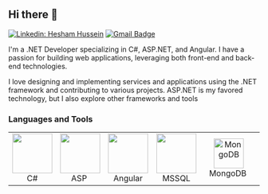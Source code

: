## Hi there 👋
[![Linkedin: Hesham Hussein](https://img.shields.io/badge/-HeshamHussein-blue?style=flat-square&logo=Linkedin&logoColor=white&link=https://www.linkedin.com/in/ahmedgodaa/)](https://www.linkedin.com/in/hesham-hussein-b3a772202/)  [![Gmail Badge](https://img.shields.io/badge/-hesham.hussein332@gmail.com-c14438?style=flat-square&logo=Gmail&logoColor=white&link=mailto:hesham.hussein332@gmail.com)](mailto:hesham.hussein332@gmail.com) 


I'm a .NET Developer specializing in C#, ASP.NET, and Angular. I have a passion for building web applications, leveraging both front-end and back-end technologies.

I love designing and implementing services and applications using the .NET framework and contributing to various projects. ASP.NET is my favored technology, but I also explore other frameworks and tools



### Languages and Tools
<table align="center">
    <td align="center" width="96">
        <img src=![image](https://github.com/user-attachments/assets/fd7d5bb9-028e-4306-b866-98d5e9ff4a49)
" width="80"/>
        <br>&nbsp;C#&nbsp;
    </td>
    <td align="center" width="96">
        <img src="https://seeklogo.com/images/1/net-core-logo-E82CE4F701-seeklogo.com.png" width="80"/>
        <br>&nbsp;&nbsp;ASP&nbsp;&nbsp;&nbsp;
    </td>
    <td align="center" width="96">
        <img src="https://seeklogo.com/images/A/angular-logo-B76B1CDE98-seeklogo.com.png" width="80"/>
        <br>&nbsp;Angular&nbsp;
    </td>
       <td align="center" width="96">
        <img src="https://seeklogo.com/images/M/microsoft-sql-server-logo-96AF49E2B3-seeklogo.com.png" width="80"/>
        <br>&nbsp;&nbsp;&nbsp;MSSQL&nbsp;&nbsp;&nbsp;
    </td> 
           <td align="center" width="96">
        <img src="https://seeklogo.com/images/M/mongodb-logo-D13D67C930-seeklogo.com.png" width="60" alt="MongoDB"/>
        <br>&nbsp;&nbsp;MongoDB&nbsp;&nbsp;&nbsp;
       </td> 
      </td> 
           <td align="center" width="96">
        <img src="https://seeklogo.com/images/N/nodejs-logo-065257DE24-seeklogo.com.png" width="60" alt="MongoDB"/>
        <br>&nbsp;&nbsp;Node.js&nbsp;&nbsp;&nbsp;
       </td> 
</table>

<br/>
